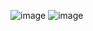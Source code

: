 ![image](https://github.com/user-attachments/assets/67fa2c22-0fbe-4188-86ed-301ead082565)
![image](https://github.com/user-attachments/assets/62bc6dfc-868b-4a0e-a84b-75aa96d9164d)
